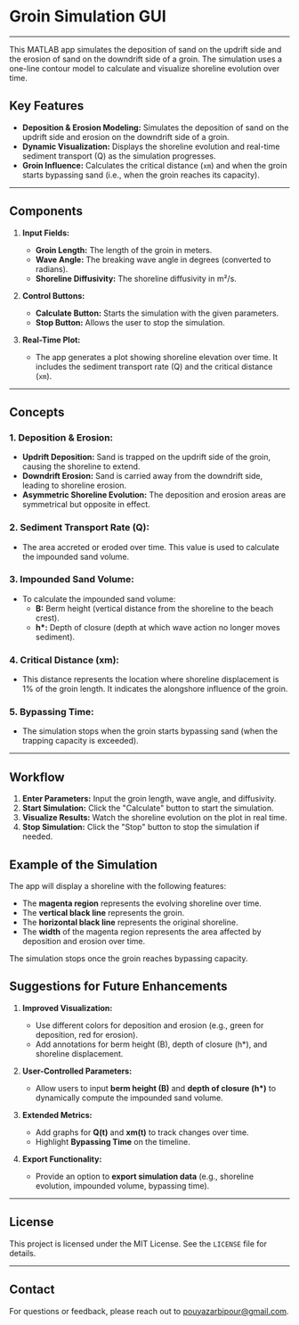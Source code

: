 # Groin Simulation GUI

---

This MATLAB app simulates the deposition of sand on the updrift side and the erosion of sand on the downdrift side of a groin. The simulation uses a one-line contour model to calculate and visualize shoreline evolution over time.


## Key Features


- **Deposition & Erosion Modeling:** Simulates the deposition of sand on the updrift side and erosion on the downdrift side of a groin.
- **Dynamic Visualization:** Displays the shoreline evolution and real-time sediment transport (Q) as the simulation progresses.
- **Groin Influence:** Calculates the critical distance (`xm`) and when the groin starts bypassing sand (i.e., when the groin reaches its capacity).

---

## Components

1. **Input Fields:**
   - **Groin Length:** The length of the groin in meters.
   - **Wave Angle:** The breaking wave angle in degrees (converted to radians).
   - **Shoreline Diffusivity:** The shoreline diffusivity in m²/s.

2. **Control Buttons:**
   - **Calculate Button:** Starts the simulation with the given parameters.
   - **Stop Button:** Allows the user to stop the simulation.

3. **Real-Time Plot:**
   - The app generates a plot showing shoreline elevation over time. It includes the sediment transport rate (Q) and the critical distance (`xm`).

---

## Concepts

### 1. **Deposition & Erosion:**
- **Updrift Deposition:** Sand is trapped on the updrift side of the groin, causing the shoreline to extend.
- **Downdrift Erosion:** Sand is carried away from the downdrift side, leading to shoreline erosion.
- **Asymmetric Shoreline Evolution:** The deposition and erosion areas are symmetrical but opposite in effect.

### 2. **Sediment Transport Rate (Q):**
- The area accreted or eroded over time. This value is used to calculate the impounded sand volume.

### 3. **Impounded Sand Volume:**
- To calculate the impounded sand volume:
  - **B:** Berm height (vertical distance from the shoreline to the beach crest).
  - **h\*:** Depth of closure (depth at which wave action no longer moves sediment).

### 4. **Critical Distance (xm):**
- This distance represents the location where shoreline displacement is 1% of the groin length. It indicates the alongshore influence of the groin.

### 5. **Bypassing Time:**
- The simulation stops when the groin starts bypassing sand (when the trapping capacity is exceeded).

---

## Workflow

1. **Enter Parameters:** Input the groin length, wave angle, and diffusivity.
2. **Start Simulation:** Click the "Calculate" button to start the simulation.
3. **Visualize Results:** Watch the shoreline evolution on the plot in real time.
4. **Stop Simulation:** Click the "Stop" button to stop the simulation if needed.

## Example of the Simulation

The app will display a shoreline with the following features:
- The **magenta region** represents the evolving shoreline over time.
- The **vertical black line** represents the groin.
- The **horizontal black line** represents the original shoreline.
- The **width** of the magenta region represents the area affected by deposition and erosion over time.

The simulation stops once the groin reaches bypassing capacity.

## Suggestions for Future Enhancements

1. **Improved Visualization:**
   - Use different colors for deposition and erosion (e.g., green for deposition, red for erosion).
   - Add annotations for berm height (B), depth of closure (h*), and shoreline displacement.

2. **User-Controlled Parameters:**
   - Allow users to input **berm height (B)** and **depth of closure (h\*)** to dynamically compute the impounded sand volume.

3. **Extended Metrics:**
   - Add graphs for **Q(t)** and **xm(t)** to track changes over time.
   - Highlight **Bypassing Time** on the timeline.

4. **Export Functionality:**
   - Provide an option to **export simulation data** (e.g., shoreline evolution, impounded volume, bypassing time).
  
---

## License  
This project is licensed under the MIT License. See the `LICENSE` file for details.  

---

## Contact  
For questions or feedback, please reach out to pouyazarbipour@gmail.com.
